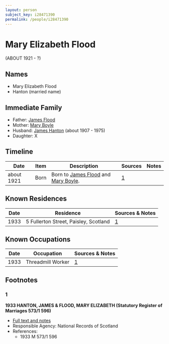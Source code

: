 ```yaml
---
layout: person
subject_key: i28471390
permalink: /people/i28471390
---
```


# Mary Elizabeth Flood
(ABOUT 1921 - ?)

## Names

* Mary Elizabeth Flood
* Hanton (married name)

## Immediate Family

* Father: [James Flood](./@27080584@-james-flood-b-d.md)
* Mother: [Mary Boyle](./@8311886@-mary-boyle-b-d.md)
* Husband: [James Hanton](./@30630538@-james-hanton-b1907-d1975.md) (about 1907 - 1975)
* Daughter: X

## Timeline

Date | Item | Description | Sources | Notes
---|---|---|---|---
about 1921 | Born | Born to [James Flood](./@27080584@-james-flood-b-d.md) and [Mary Boyle](./@8311886@-mary-boyle-b-d.md). | [1](#1) | 

## Known Residences

Date | Residence | Sources & Notes
---|---|---
1933 | 5 Fullerton Street, Paisley, Scotland | [1](#1)

## Known Occupations

Date | Occupation | Sources & Notes
---|---|---
1933 | Threadmill Worker | [1](#1)

## Footnotes

### 1

**1933 HANTON, JAMES & FLOOD, MARY ELIZABETH (Statutory Register of Marriages 573/1 596)**

* [Full text and notes](../sources/@88442868@-1933-hanton,-james-&-flood,-mary-elizabeth-statutory-register-of-marriages-573-1-596-.md)
* Responsible Agency: National Records of Scotland
* References: 
  * 1933 M 573/1 596

